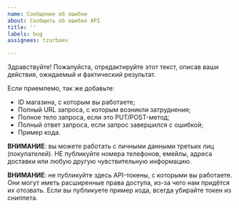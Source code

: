 ```yaml
---
name: Сообщение об ошибке
about: Сообщить об ошибке API
title: ''
labels: bug
assignees: tzurbaev

---
```


Здравствуйте! Пожалуйста, отредактируйте этот текст, описав ваши действия, ожидаемый и фактический результат.

Если приемлемо, так же добавьте:

- ID магазина, с которым вы работаете;
- Полный URL запроса, с которым возникли затруднения;
- Полное тело запроса, если это PUT/POST-метод;
- Полный ответ запроса, если запрос завершился с ошибкой;
- Пример кода.

**ВНИМАНИЕ**: вы можете работать с личными данными третьих лиц (покупателей). НЕ публикуйте номера телефонов, емейлы, адреса доставки или любую другую чувствительную информацию.

**ВНИМАНИЕ**: не публикуйте здесь API-токены, с которыми вы работаете. Они могут иметь расширенные права доступа, из-за чего нам придётся их отозвать. Если вы публикуете пример кода, всегда убирайте токен из сниппета.
